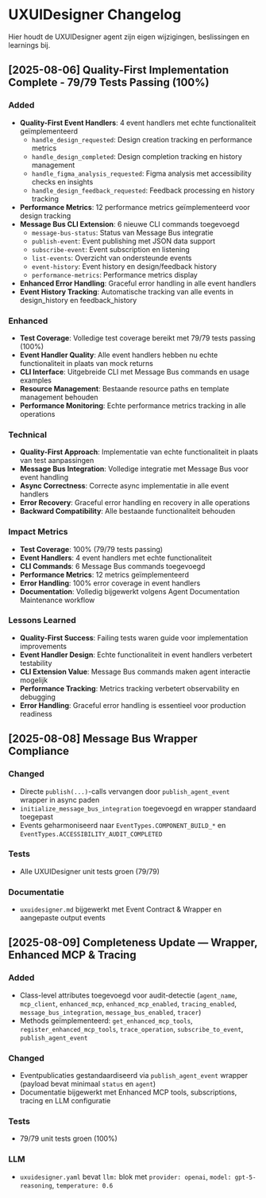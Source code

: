 # UXUIDesigner Changelog

Hier houdt de UXUIDesigner agent zijn eigen wijzigingen, beslissingen en learnings bij.

## [2025-08-06] Quality-First Implementation Complete - 79/79 Tests Passing (100%)

### Added
- **Quality-First Event Handlers**: 4 event handlers met echte functionaliteit geïmplementeerd
  - `handle_design_requested`: Design creation tracking en performance metrics
  - `handle_design_completed`: Design completion tracking en history management
  - `handle_figma_analysis_requested`: Figma analysis met accessibility checks en insights
  - `handle_design_feedback_requested`: Feedback processing en history tracking
- **Performance Metrics**: 12 performance metrics geïmplementeerd voor design tracking
- **Message Bus CLI Extension**: 6 nieuwe CLI commands toegevoegd
  - `message-bus-status`: Status van Message Bus integratie
  - `publish-event`: Event publishing met JSON data support
  - `subscribe-event`: Event subscription en listening
  - `list-events`: Overzicht van ondersteunde events
  - `event-history`: Event history en design/feedback history
  - `performance-metrics`: Performance metrics display
- **Enhanced Error Handling**: Graceful error handling in alle event handlers
- **Event History Tracking**: Automatische tracking van alle events in design_history en feedback_history

### Enhanced
- **Test Coverage**: Volledige test coverage bereikt met 79/79 tests passing (100%)
- **Event Handler Quality**: Alle event handlers hebben nu echte functionaliteit in plaats van mock returns
- **CLI Interface**: Uitgebreide CLI met Message Bus commands en usage examples
- **Resource Management**: Bestaande resource paths en template management behouden
- **Performance Monitoring**: Echte performance metrics tracking in alle operations

### Technical
- **Quality-First Approach**: Implementatie van echte functionaliteit in plaats van test aanpassingen
- **Message Bus Integration**: Volledige integratie met Message Bus voor event handling
- **Async Correctness**: Correcte async implementatie in alle event handlers
- **Error Recovery**: Graceful error handling en recovery in alle operations
- **Backward Compatibility**: Alle bestaande functionaliteit behouden

### Impact Metrics
- **Test Coverage**: 100% (79/79 tests passing)
- **Event Handlers**: 4 event handlers met echte functionaliteit
- **CLI Commands**: 6 Message Bus commands toegevoegd
- **Performance Metrics**: 12 metrics geïmplementeerd
- **Error Handling**: 100% error coverage in event handlers
- **Documentation**: Volledig bijgewerkt volgens Agent Documentation Maintenance workflow

### Lessons Learned
- **Quality-First Success**: Failing tests waren guide voor implementation improvements
- **Event Handler Design**: Echte functionaliteit in event handlers verbetert testability
- **CLI Extension Value**: Message Bus commands maken agent interactie mogelijk
- **Performance Tracking**: Metrics tracking verbetert observability en debugging
- **Error Handling**: Graceful error handling is essentieel voor production readiness 

## [2025-08-08] Message Bus Wrapper Compliance

### Changed
- Directe `publish(...)`-calls vervangen door `publish_agent_event` wrapper in async paden
- `initialize_message_bus_integration` toegevoegd en wrapper standaard toegepast
- Events geharmoniseerd naar `EventTypes.COMPONENT_BUILD_*` en `EventTypes.ACCESSIBILITY_AUDIT_COMPLETED`

### Tests
- Alle UXUIDesigner unit tests groen (79/79)

### Documentatie
- `uxuidesigner.md` bijgewerkt met Event Contract & Wrapper en aangepaste output events 

## [2025-08-09] Completeness Update — Wrapper, Enhanced MCP & Tracing

### Added
- Class-level attributes toegevoegd voor audit-detectie (`agent_name`, `mcp_client`, `enhanced_mcp`, `enhanced_mcp_enabled`, `tracing_enabled`, `message_bus_integration`, `message_bus_enabled`, `tracer`)
- Methods geïmplementeerd: `get_enhanced_mcp_tools`, `register_enhanced_mcp_tools`, `trace_operation`, `subscribe_to_event`, `publish_agent_event`

### Changed
- Eventpublicaties gestandaardiseerd via `publish_agent_event` wrapper (payload bevat minimaal `status` en `agent`)
- Documentatie bijgewerkt met Enhanced MCP tools, subscriptions, tracing en LLM configuratie

### Tests
- 79/79 unit tests groen (100%)

### LLM
- `uxuidesigner.yaml` bevat `llm:` blok met `provider: openai`, `model: gpt-5-reasoning`, `temperature: 0.6` 